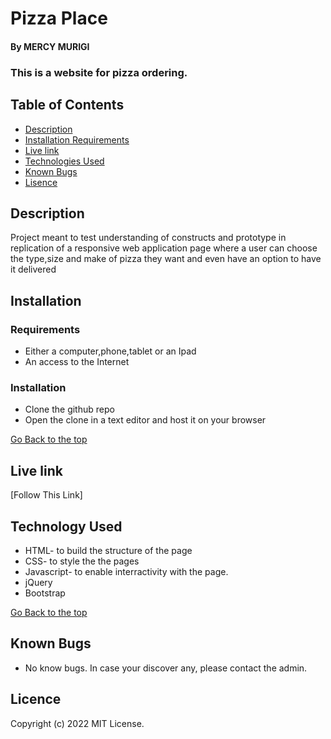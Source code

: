 # Pizza Place
#### By MERCY MURIGI
### This is a website for pizza ordering.

## Table of Contents
+ [Description](#description)
+ [Installation Requirements](#installation)
+ [Live link](https://mercymurigi27.github.io/pizzaplace/)
+ [Technologies Used](#technology)
+ [Known Bugs](#bugs)
+ [Lisence](#lisence)

## Description

Project meant to test understanding of constructs and prototype in replication of a responsive web application page where a user can choose the type,size and make of pizza they want and even have an option to have it delivered

## Installation 
### Requirements

* Either a computer,phone,tablet or an Ipad
* An access to the Internet
### Installation
* Clone the github repo
* Open the clone in a text editor and host it on your browser


[Go Back to the top]()

## Live link
[Follow This Link]

## Technology Used
* HTML- to build the structure of the page
* CSS- to style the the pages
* Javascript- to enable interractivity with the page.
* jQuery
* Bootstrap

[Go Back to the top](#portfolio)


## Known Bugs
* No know bugs. In case your discover any, please contact the admin.

## Licence

Copyright (c) 2022 MIT License.


